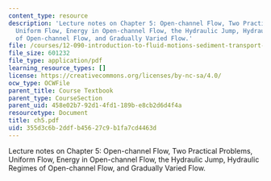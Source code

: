 ```yaml
---
content_type: resource
description: 'Lecture notes on Chapter 5: Open-channel Flow, Two Practical Problems,
  Uniform Flow, Energy in Open-channel Flow, the Hydraulic Jump, Hydraulic Regimes
  of Open-channel Flow, and Gradually Varied Flow.'
file: /courses/12-090-introduction-to-fluid-motions-sediment-transport-and-current-generated-sedimentary-structures-fall-2006/355d3c6b2ddfb45627c9b1fa7cd4463d_ch5.pdf
file_size: 601232
file_type: application/pdf
learning_resource_types: []
license: https://creativecommons.org/licenses/by-nc-sa/4.0/
ocw_type: OCWFile
parent_title: Course Textbook
parent_type: CourseSection
parent_uid: 458e02b7-92d1-4fd1-189b-e8cb2d6d4f4a
resourcetype: Document
title: ch5.pdf
uid: 355d3c6b-2ddf-b456-27c9-b1fa7cd4463d
---
```

Lecture notes on Chapter 5: Open-channel Flow, Two Practical Problems, Uniform Flow, Energy in Open-channel Flow, the Hydraulic Jump, Hydraulic Regimes of Open-channel Flow, and Gradually Varied Flow.